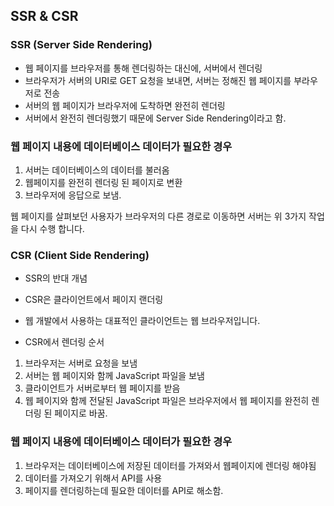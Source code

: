 ## SSR & CSR

### SSR (Server Side Rendering)
- 웹 페이지를 브라우저를 통해 렌더링하는 대신에, 서버에서 렌더링
- 브라우저가 서버의 URI로 GET 요청을 보내면,
  서버는 정해진 웹 페이지를 부라우저로 전송
- 서버의 웹 페이지가 브라우저에 도착하면 완전히 렌더링
- 서버에서 완전히 렌더링했기 때문에 Server Side Rendering이라고 함.

### 웹 페이지 내용에 데이터베이스 데이터가 필요한 경우
1. 서버는 데이터베이스의 데이터를 불러옴 
2. 웹페이지를 완전히 렌더링 된 페이지로 변환
3. 브라우저에 응답으로 보냄.

웹 페이지를 살펴보던 사용자가 브라우저의 다른 경로로 이동하면
서버는 위 3가지 작업을 다시 수행 합니다.

### CSR (Client Side Rendering)
- SSR의 반대 개념
- CSR은 클라이언트에서 페이지 랜더링
- 웹 개발에서 사용하는 대표적인 클라이언트는 웹 브라우저입니다.

- CSR에서 렌더링 순서
1. 브라우저는 서버로 요청을 보냄
2. 서버는 웹 페이지와 함께 JavaScript 파일을 보냄
3. 클라이언트가 서버로부터 웹 페이지를 받음
4. 웹 페이지와 함께 전달된 JavaScript 파일은 브라우저에서
   웹 페이지를 완전히 렌더링 된 페이지로 바꿈. 

### 웹 페이지 내용에 데이터베이스 데이터가 필요한 경우
1. 브라우저는 데이터베이스에 저장된 데이터를 가져와서
   웹페이지에 렌더링 해야됨
2. 데이터를 가져오기 위해서 API를 사용
3. 페이지를 렌더링하는데 필요한 데이터를 API로 해소함.